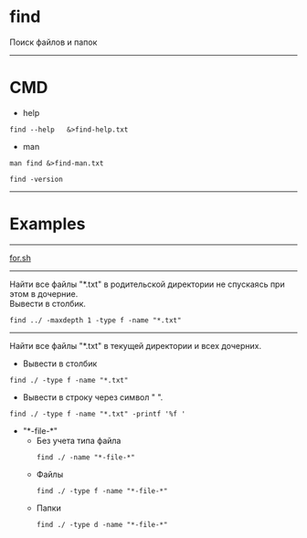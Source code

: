 <h1>find</h1>

Поиск файлов и папок

---

# CMD

* help
````shell
find --help   &>find-help.txt
````

* man
````shell
man find &>find-man.txt
````

```shell
find -version
```

---

# Examples

---
[for.sh](../../bash/for.sh)

---

Найти все файлы "*.txt" в родительской директории не спускаясь при этом в дочерние.  
Вывести в столбик.
```shell
find ../ -maxdepth 1 -type f -name "*.txt"
```

---

Найти все файлы "*.txt" в текущей директории и всех дочерних.
* Вывести в столбик
```shell
find ./ -type f -name "*.txt"
```
* Вывести в строку через символ " ".
```shell
find ./ -type f -name "*.txt" -printf '%f '
```
* "\*-file-\*" 
  * Без учета типа файла
    ```shell
    find ./ -name "*-file-*"
    ```
  * Файлы
    ```shell
    find ./ -type f -name "*-file-*"
    ```
  * Папки
    ```shell
    find ./ -type d -name "*-file-*"
    ```


